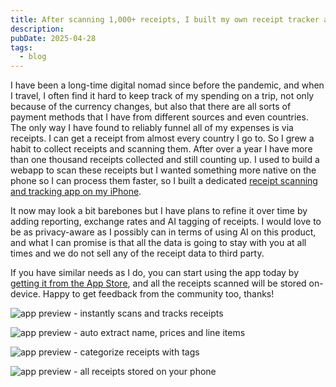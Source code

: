 ```yaml
---
title: After scanning 1,000+ receipts, I built my own receipt tracker app
description: 
pubDate: 2025-04-28
tags:
  - blog
---
```

I have been a long-time digital nomad since before the pandemic, and when I travel, I often find it hard to keep track of my spending on a trip, not only because of the currency changes, but also that there are all sorts of payment methods that I have from different sources and even countries. The only way I have found to reliably funnel all of my expenses is via receipts. I can get a receipt from almost every country I go to. So I grew a habit to collect receipts and scanning them. After over a year I have more than one thousand receipts collected and still counting up. I used to build a webapp to scan these receipts but I wanted something more native on the phone so I can process them faster, so I built a dedicated [receipt scanning and tracking app on my iPhone](https://receipt-genie.com/?ref=blog).

It now may look a bit barebones but I have plans to refine it over time by adding reporting, exchange rates and AI tagging of receipts. I would love to be as privacy-aware as I possibly can in terms of using AI on this product, and what I can promise is that all the data is going to stay with you at all times and we do not sell any of the receipt data to third party.

If you have similar needs as I do, you can start using the app today by [getting it from the App Store](https://apps.apple.com/us/app/receipt-tracker-receiptgenie/id6740299816), and all the receipts scanned will be stored on-device. Happy to get feedback from the community too, thanks!

![app preview - instantly scans and tracks receipts](../images/receipt-genie-preview-0.png)

![app preview - auto extract name, prices and line items](../images/receipt-genie-preview-1.png)

![app preview - categorize receipts with tags](../images/receipt-genie-preview-2.png)

![app preview - all receipts stored on your phone](../images/receipt-genie-preview-3.png)